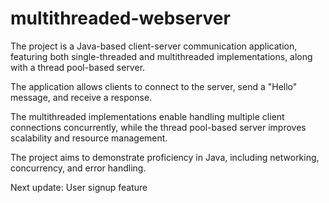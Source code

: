 # multithreaded-webserver

The project is a Java-based client-server communication application, featuring both single-threaded and multithreaded implementations, along with a thread pool-based server. 

The application allows clients to connect to the server, send a "Hello" message, and receive a response. 

The multithreaded implementations enable handling multiple client connections concurrently, while the thread pool-based server improves scalability and resource management. 

The project aims to demonstrate proficiency in Java, including networking, concurrency, and error handling.

Next update: User signup feature
